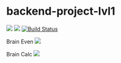 # backend-project-lvl1

<a href="https://codeclimate.com/github/smashtakov/backend-project-lvl1/maintainability"><img src="https://api.codeclimate.com/v1/badges/4d71e176406d52a796eb/maintainability" /></a> <a href="https://codeclimate.com/github/smashtakov/backend-project-lvl1/test_coverage"><img src="https://api.codeclimate.com/v1/badges/4d71e176406d52a796eb/test_coverage" /></a> [![Build Status](https://travis-ci.org/smashtakov/backend-project-lvl1.svg?branch=master)](https://travis-ci.org/smashtakov/backend-project-lvl1)

Brain Even
<a href="https://asciinema.org/a/hBmTWXOJpdDQaPgmurRYfH8gY" target="_blank"><img src="https://asciinema.org/a/hBmTWXOJpdDQaPgmurRYfH8gY.svg" /></a>

Brain Calc
<a href="https://asciinema.org/a/MfbDqrHAZI20COVPHCD9gNd54" target="_blank"><img src="https://asciinema.org/a/MfbDqrHAZI20COVPHCD9gNd54.svg" /></a>